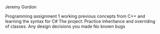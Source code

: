 Jeremy Gordon

Programming assignment 1 working previous concepts from C++ and learning the syntax for C#
The project:
Practice inheritance and overriding of classes.
Any design decisions you made
No known bugs

